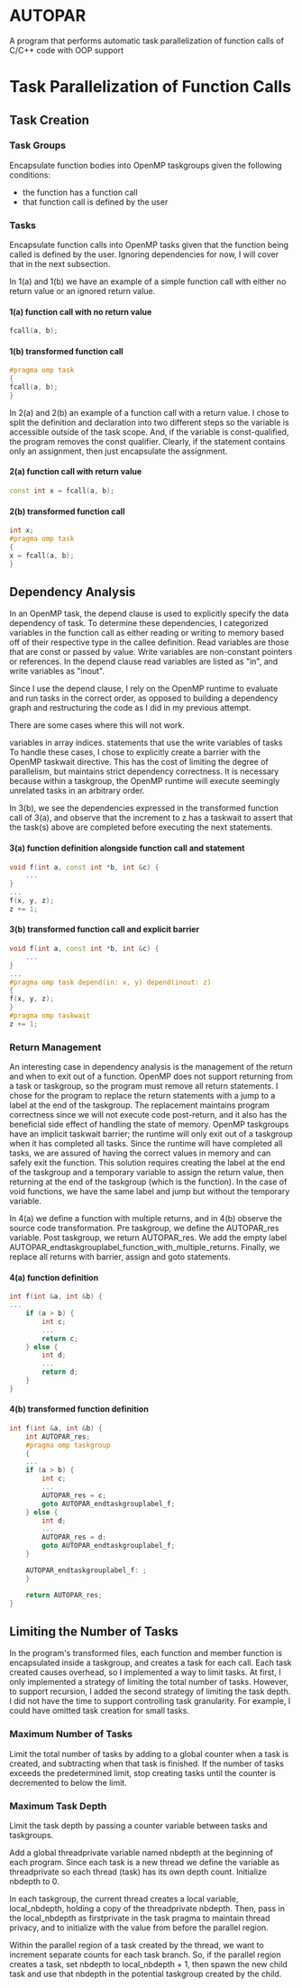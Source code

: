 # AUTOPAR

A program that performs automatic task parallelization of function calls of C/C++ code with OOP support

# Task Parallelization of Function Calls

## Task Creation

### Task Groups

Encapsulate function bodies into OpenMP taskgroups given the following conditions:

- the function has a function call
- that function call is defined by the user

### Tasks

Encapsulate function calls into OpenMP tasks given that the function being called is defined by the user.
Ignoring dependencies for now, I will cover that in the next subsection.

In 1(a) and 1(b) we have an example of a simple function call with either no return value or an ignored return value.

#### 1(a) function call with no return value

```C++
fcall(a, b);
```

#### 1(b) transformed function call

```C++
#pragma omp task
{
fcall(a, b);
}
```

In 2(a) and 2(b) an example of a function call with a return value. I chose to split the definition and declaration into two different steps so the variable is accessible outside of the task scope. And, if the variable is const-qualified, the program removes the const qualifier. Clearly, if the statement contains only an assignment, then just encapsulate the assignment.

#### 2(a) function call with return value

```C++
const int x = fcall(a, b);
```

#### 2(b) transformed function call

```C++
int x;
#pragma omp task
{
x = fcall(a, b);
}
```

## Dependency Analysis

In an OpenMP task, the depend clause is used to explicitly specify the data dependency of task. To determine these dependencies, I categorized variables in the function call as either reading or writing to memory based off of their respective type in the callee definition. Read variables are those that are const or passed by value. Write variables are non-constant pointers or references. In the depend clause read variables are listed as "in", and write variables as "inout".

Since I use the depend clause, I rely on the OpenMP runtime to evaluate and run tasks in the correct order, as opposed to building a dependency graph and restructuring the code as I did in my previous attempt.

There are some cases where this will not work.

variables in array indices.
statements that use the write variables of tasks
To handle these cases, I chose to explicitly create a barrier with the OpenMP taskwait directive. This has the cost of limiting the degree of parallelism, but maintains strict dependency correctness. It is necessary because within a taskgroup, the OpenMP runtime will execute seemingly unrelated tasks in an arbitrary order.

In 3(b), we see the dependencies expressed in the transformed function call of 3(a), and observe that the increment to z has a taskwait to assert that the task(s) above are completed before executing the next statements.

#### 3(a) function definition alongside function call and statement

```C++
void f(int a, const int *b, int &c) {
	...
}
...
f(x, y, z);
z += 1;
```

#### 3(b) transformed function call and explicit barrier

```C++
void f(int a, const int *b, int &c) {
	...
}
...
#pragma omp task depend(in: x, y) depend(inout: z)
{
f(x, y, z);
}
#pragma omp taskwait
z += 1;
```

### Return Management

An interesting case in dependency analysis is the management of the return and when to exit out of a function. OpenMP does not support returning from a task or taskgroup, so the program must remove all return statements. I chose for the program to replace the return statements with a jump to a label at the end of the taskgroup. The replacement maintains program correctness since we will not execute code post-return, and it also has the beneficial side effect of handling the state of memory. OpenMP taskgroups have an implicit taskwait barrier; the runtime will only exit out of a taskgroup when it has completed all tasks. Since the runtime will have completed all tasks, we are assured of having the correct values in memory and can safely exit the function. This solution requires creating the label at the end of the taskgroup and a temporary variable to assign the return value, then returning at the end of the taskgroup (which is the function). In the case of void functions, we have the same label and jump but without the temporary variable.

In 4(a) we define a function with multiple returns, and in 4(b) observe the source code transformation. Pre taskgroup, we define the AUTOPAR_res variable. Post taskgroup, we return AUTOPAR_res. We add the empty label AUTOPAR_endtaskgrouplabel_function_with_multiple_returns. Finally, we replace all returns with barrier, assign and goto statements.

#### 4(a) function definition

```C++
int f(int &a, int &b) {
...
	if (a > b) {
		int c;
		...
		return c;
	} else {
		int d;
		...
		return d;
	}
}
```

#### 4(b) transformed function definition

```C++
int f(int &a, int &b) {
	int AUTOPAR_res;
	#pragma omp taskgroup
	{
	...
	if (a > b) {
		int c;
		...
		AUTOPAR_res = c;
		goto AUTOPAR_endtaskgrouplabel_f;
	} else {
		int d;
		...
		AUTOPAR_res = d;
		goto AUTOPAR_endtaskgrouplabel_f;
	}

	AUTOPAR_endtaskgrouplabel_f: ;
	}

	return AUTOPAR_res;
}
```

## Limiting the Number of Tasks

In the program's transformed files, each function and member function is encapsulated inside a taskgroup, and creates a task for each call. Each task created causes overhead, so I implemented a way to limit tasks. At first, I only implemented a strategy of limiting the total number of tasks. However, to support recursion, I added the second strategy of limiting the task depth. I did not have the time to support controlling task granularity. For example, I could have omitted task creation for small tasks.

### Maximum Number of Tasks

Limit the total number of tasks by adding to a global counter when a task is created, and subtracting when that task is finished. If the number of tasks exceeds the predetermined limit, stop creating tasks until the counter is decremented to below the limit.

### Maximum Task Depth

Limit the task depth by passing a counter variable between tasks and taskgroups.

Add a global threadprivate variable named nbdepth at the beginning of each program. Since each task is a new thread we define the variable as threadprivate so each thread (task) has its own depth count. Initialize nbdepth to 0.

In each taskgroup, the current thread creates a local variable, local_nbdepth, holding a copy of the threadprivate nbdepth. Then, pass in the local_nbdepth as firstprivate in the task pragma to maintain thread privacy, and to initialize with the value from before the parallel region.

Within the parallel region of a task created by the thread, we want to increment separate counts for each task branch. So, if the parallel region creates a task, set nbdepth to local_nbdepth + 1, then spawn the new child task and use that nbdepth in the potential taskgroup created by the child.

